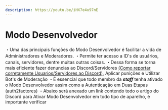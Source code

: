 ```yaml
---
description: https://youtu.be/iHX7e4u97nE
---
```


# Modo Desenvolvedor

・Uma das principais funções do Modo Desenvolvedor é facilitar a vida de Administradores e Moderadores. ・Permite ter acesso a ID's de usuários, canais, servidores, dentre muitas outras coisas. ・Dessa forma se torna mais eficiente fazer denuncias ao Discord/Servidores [(Como reportar corretamente Usuarios/Servidores ao Discord)](https://support.discord.com/hc/pt-br/articles/360000291932-Como-Denunciar-Problemas-Corretamente-%C3%A0-Equipe-Trust-Safety), Aplicar punições e Utilizar Bot's de Moderação ・É essencial que todo membro da _**staff**_ tenha ativado o Modo Desenvolvedor assim como a Autenticação em Duas Etapas (auth2factores) ・Abaixo será anexado um link contendo todo o artigo do Discord para Ativar Modo Desenvolvedor em todo tipo de aparelho, é importante verificar
